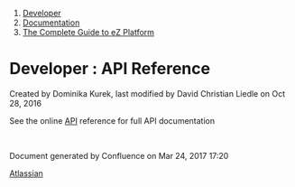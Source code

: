 1.  <span>[Developer](index.html)</span>
2.  <span>[Documentation](Documentation_31429504.html)</span>
3.  <span>[The Complete Guide to eZ Platform](The-Complete-Guide-to-eZ-Platform_31429526.html)</span>

<span id="title-text"> Developer : API Reference </span>
========================================================

Created by <span class="author"> Dominika Kurek</span>, last modified by <span class="editor"> David Christian Liedle</span> on Oct 28, 2016

<span class="aui-icon aui-icon-small aui-iconfont-approve confluence-information-macro-icon"></span>
See the online [API](API_31429524.html) reference for full API documentation

 

Document generated by Confluence on Mar 24, 2017 17:20

[Atlassian](http://www.atlassian.com/)


